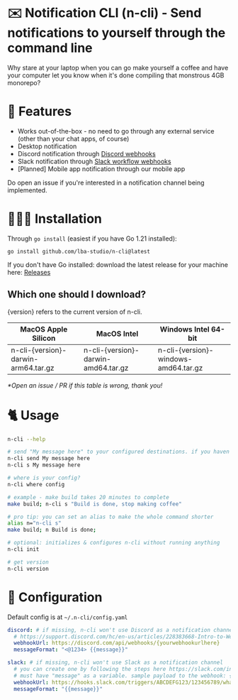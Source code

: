 # ✉️ Notification CLI (n-cli) - Send notifications to yourself through the command line

Why stare at your laptop when you can go make yourself a coffee and have your computer let you know when it's done compiling that monstrous 4GB monorepo?

# 🚀 Features

- Works out-of-the-box - no need to go through any external service (other than your chat apps, of course)
- Desktop notification
- Discord notification through [Discord webhooks](https://support.discord.com/hc/en-us/articles/228383668-Intro-to-Webhooks)
- Slack notification through [Slack workflow webhooks](https://slack.com/intl/en-gb/help/articles/360041352714-Create-workflows-that-start-with-a-webhook)
- [Planned] Mobile app notification through our mobile app

Do open an issue if you're interested in a notification channel being implemented.

# 👨🏻‍💻 Installation

Through `go install` (easiest if you have Go 1.21 installed):

```shell
go install github.com/lba-studio/n-cli@latest
```

If you don't have Go installed: download the latest release for your machine here: [Releases](https://github.com/lba-studio/n-cli/releases/)

## Which one should I download?

{version} refers to the current version of n-cli.

| MacOS Apple Silicon                 | MacOS Intel                         | Windows Intel 64-bit                 |
| ----------------------------------- | ----------------------------------- | ------------------------------------ |
| n-cli-{version}-darwin-arm64.tar.gz | n-cli-{version}-darwin-amd64.tar.gz | n-cli-{version}-windows-amd64.tar.gz |

_\*Open an issue / PR if this table is wrong, thank you!_

# 🐈 Usage

```sh
n-cli --help

# send "My message here" to your configured destinations. if you haven't configured n-cli, we'll setup a config for you
n-cli send My message here
n-cli s My message here

# where is your config?
n-cli where config

# example - make build takes 20 minutes to complete
make build; n-cli s "Build is done, stop making coffee"

# pro tip: you can set an alias to make the whole command shorter
alias n="n-cli s"
make build; n Build is done;

# optional: initializes & configures n-cli without running anything
n-cli init

# get version
n-cli version
```

# 📝 Configuration

Default config is at `~/.n-cli/config.yaml`

```yaml
discord: # if missing, n-cli won't use Discord as a notification channel
  # https://support.discord.com/hc/en-us/articles/228383668-Intro-to-Webhooks
  webhookUrl: https://discord.com/api/webhooks/{yourwebhookurlhere}
  messageFormat: "<@1234> {{message}}"

slack: # if missing, n-cli won't use Slack as a notification channel
  # you can create one by following the steps here https://slack.com/intl/en-gb/help/articles/360041352714-Create-workflows-that-start-with-a-webhook
  # must have "message" as a variable. sample payload to the webhook: { "message": "{{message}}" }
  webhookUrl: https://hooks.slack.com/triggers/ABCDEFG123/123456789/whateverstringishere
  messageFormat: "{{message}}"
```

